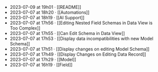 - 2023-07-09 at 19h01 · [[README]]
- 2023-07-07 at 18h20 · [[Automations]]
- 2023-07-07 at 18h19 · [[AI Support]]
- 2023-07-07 at 17h56 · [[Editing Nested Field Schemas in Data View is Too Complex]]
- 2023-07-07 at 17h55 · [[Can Edit Schema in Data View]]
- 2023-07-07 at 17h53 · [[Display data incompatibilities with new Model Schema]]
- 2023-07-07 at 17h51 · [[Display changes on editing Model Schema]]
- 2023-07-07 at 17h49 · [[Display Changes on Editing Data Record]]
- 2023-07-07 at 17h29 · [[Model]]
- 2023-07-07 at 16h19 · [[Field]]
